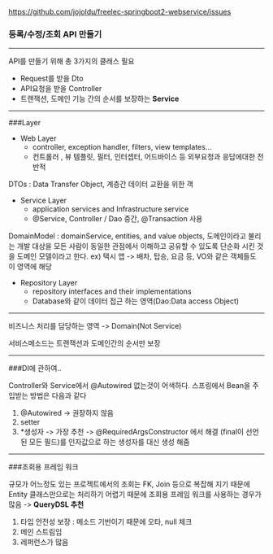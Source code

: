 https://github.com/jojoldu/freelec-springboot2-webservice/issues

### 등록/수정/조회 API 만들기

---

API를 만들기 위해 총 3가지의 클래스 필요

- Request를 받을 Dto
- API요청을 받을 Controller
- 트랜잭션, 도메인 기능 간의 순서를 보장하는 **Service**

---
###Layer

- Web Layer 
  - controller, exception handler, filters, view templates...
  - 컨트롤러 , 뷰 템플릿, 필터, 인터셉터, 어드바이스 등 외부요청과 응답에대한 전반적

  
DTOs : Data Transfer Object, 계층간 데이터 교환을 위한 객 
- Service Layer 
  - application services and Infrastructure service
  - @Service, Controller / Dao 중간, @Transaction 사용 
  
DomainModel : domainService, entities, and value objects, 도메인이라고 불리는 개발 대상을 모든 사람이 동일한 관점에서 이해하고 공유할 수 있도록 단순화 시킨 것을 도메인 모델이라고 한다. ex) 택시 앱 -> 배차, 탑승, 요금 등, VO와 같은 객체들도 이 영역에 해당
- Repository Layer 
    - repository interfaces and their implementations
    - Database와 같이 데이터 접근 하는 영역(Dao:Data access Object)
  
---

비즈니스 처리를 담당하는 영역 -> Domain(Not Service)

서비스메소드는 트랜잭션과 도메인간의 순서만 보장

---

###DI에 관하여..

Controller와 Service에서 @Autowired 없는것이 어색하다.
스프링에서 Bean을 주입받는 방법은 다음과 같다 

1. @Autowired -> 권장하지 않음
2. setter
3. *생성자 -> 가장 추천 -> @RequiredArgsConstructor 에서 해결 (final이 선언된 모든 필드)를 인자값으로 하는 생성자를 대신 생성 해줌

----

###조회용 프레임 워크

규모가 어느정도 있는 프로젝트에서의 조회는 FK, Join 등으로 복잡해 지기 때문에 Entity 클래스만으로는 처리하기 
어렵기 때문에 조회용 프레임 워크를 사용하는 경우가 많음
-> **QueryDSL 추천** 
  1. 타입 안전성 보장 : 메소드 기반이기 때문에 오타, null 체크
  2. 메인 스트림임
  3. 레퍼런스가 많음